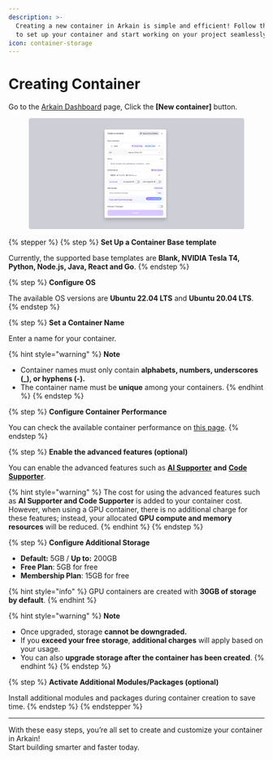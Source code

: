 ```yaml
---
description: >-
  Creating a new container in Arkain is simple and efficient! Follow these steps
  to set up your container and start working on your project seamlessly.
icon: container-storage
---
```


# Creating Container

Go to the [Arkain Dashboard](https://arkain.io/my/dashboard) page, Click the **\[New container]** button.

<figure><img src="../../../../../.gitbook/assets/Creating Container (2).png" alt=""><figcaption></figcaption></figure>

{% stepper %}
{% step %}
**Set Up a Container Base template**

Currently, the supported base templates are **Blank, NVIDIA Tesla T4, Python, Node.js, Java, React and Go**.
{% endstep %}

{% step %}
**Configure OS**&#x20;

The available OS versions are **Ubuntu 22.04 LTS** and **Ubuntu 20.04 LTS**.
{% endstep %}

{% step %}
**Set a Container Name**

Enter a name for your container.

{% hint style="warning" %}
**Note**

* Container names must only contain **alphabets, numbers, underscores (\_), or hyphens (-).**
* The container name must be **unique** among your containers.
{% endhint %}
{% endstep %}

{% step %}
**Configure Container Performance**

You can check the available container performance on [this page](https://docs.arkain.io/user-guide/dashboard/container/container-specifications).
{% endstep %}

{% step %}
**Enable the advanced features (optional)**

You can enable the advanced features such as [**AI Supporter**](../../../../arkain-ai/ai-supporter.md) **and** [**Code Supporter**](../../../../workspace/editor/code-supporter.md).

{% hint style="warning" %}
The cost for using the advanced features such as **AI Supporter and Code Supporter** is added to your container cost. However, when using a GPU container, there is no additional charge for these features; instead, your allocated **GPU compute and memory resources** will be reduced.
{% endhint %}
{% endstep %}

{% step %}
**Configure Additional Storage**

* **Default:** 5GB / **Up to:** 200GB
* **Free Plan**: 5GB for free
* **Membership Plan**: 15GB for free

{% hint style="info" %}
GPU containers are created with **30GB of storage by default**.
{% endhint %}

{% hint style="warning" %}
**Note**

* Once upgraded, storage **cannot be downgraded.**
* If you **exceed your free storage**, **additional charges** will apply based on your usage.
* You can also **upgrade storage after the container has been created**.
{% endhint %}
{% endstep %}

{% step %}
**Activate Additional Modules/Packages (optional)**

Install additional modules and packages during container creation to save time.
{% endstep %}
{% endstepper %}

***

With these easy steps, you’re all set to create and customize your container in Arkain! \
Start building smarter and faster today.&#x20;
